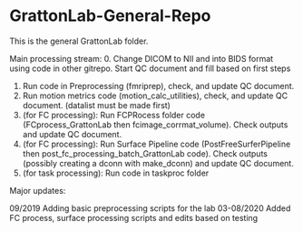 # GrattonLab-General-Repo
This is the general GrattonLab folder.

Main processing stream:
0. Change DICOM to NII and into BIDS format using code in other gitrepo. Start QC document and fill based on first steps
1. Run code in Preprocessing (fmriprep), check, and update QC document.
2. Run motion metrics code (motion_calc_utilities), check, and update QC document. (datalist must be made first)
3. (for FC processing): Run FCPRocess folder code (FCprocess_GrattonLab then fcimage_corrmat_volume). Check outputs and update QC document.
4. (for FC processing): Run Surface Pipeline code (PostFreeSurferPipeline then post_fc_processing_batch_GrattonLab code). Check outputs (possibly creating a dconn with make_dconn) and update QC document.
5. (for task processing): Run code in taskproc folder


Major updates:

09/2019
Adding basic preprocessing scripts for the lab
03-08/2020
Added FC process, surface processing scripts and edits based on testing

